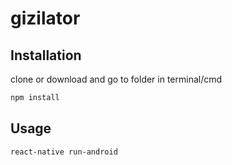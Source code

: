 # gizilator
## Installation

clone or download and go to folder in terminal/cmd

```bash
npm install
```

## Usage

```bash
react-native run-android
```
